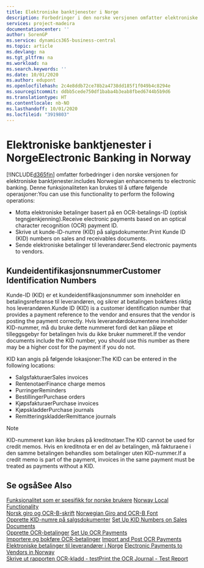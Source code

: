 ```yaml
---
title: Elektroniske banktjenester i Norge
description: Forbedringer i den norske versjonen omfatter elektroniske banktjenester.
services: project-madeira
documentationcenter: ''
author: SorenGP
ms.service: dynamics365-business-central
ms.topic: article
ms.devlang: na
ms.tgt_pltfrm: na
ms.workload: na
ms.search.keywords: ''
ms.date: 10/01/2020
ms.author: edupont
ms.openlocfilehash: 2c4e8ddb72ce78b2a4738dd185f1f049b4c8294e
ms.sourcegitcommit: ddbb5cede750df1baba4b3eab8fbed6744b5b9d6
ms.translationtype: HT
ms.contentlocale: nb-NO
ms.lasthandoff: 10/01/2020
ms.locfileid: "3919803"
---
```

# <a name="electronic-banking-in-norway"></a><span data-ttu-id="21ecb-103">Elektroniske banktjenester i Norge</span><span class="sxs-lookup"><span data-stu-id="21ecb-103">Electronic Banking in Norway</span></span>
[!INCLUDE[d365fin](../../includes/d365fin_md.md)] <span data-ttu-id="21ecb-104">omfatter forbedringer i den norske versjonen for elektroniske banktjenester.</span><span class="sxs-lookup"><span data-stu-id="21ecb-104">includes Norwegian enhancements to electronic banking.</span></span> <span data-ttu-id="21ecb-105">Denne funksjonaliteten kan brukes til å utføre følgende operasjoner:</span><span class="sxs-lookup"><span data-stu-id="21ecb-105">You can use this functionality to perform the following operations:</span></span>  

- <span data-ttu-id="21ecb-106">Motta elektroniske betalinger basert på en OCR-betalings-ID (optisk tegngjenkjenning).</span><span class="sxs-lookup"><span data-stu-id="21ecb-106">Receive electronic payments based on an optical character recognition (OCR) payment ID.</span></span>  
- <span data-ttu-id="21ecb-107">Skrive ut kunde-ID-numre (KID) på salgsdokumenter.</span><span class="sxs-lookup"><span data-stu-id="21ecb-107">Print Kunde ID (KID) numbers on sales and receivables documents.</span></span>  
- <span data-ttu-id="21ecb-108">Sende elektroniske betalinger til leverandører.</span><span class="sxs-lookup"><span data-stu-id="21ecb-108">Send electronic payments to vendors.</span></span>  

## <a name="customer-identification-numbers"></a><span data-ttu-id="21ecb-109">Kundeidentifikasjonsnummer</span><span class="sxs-lookup"><span data-stu-id="21ecb-109">Customer Identification Numbers</span></span>  
 <span data-ttu-id="21ecb-110">Kunde-ID (KID) er et kundeidentifikasjonsnummer som inneholder en betalingsreferanse til leverandøren, og sikrer at betalingen bokføres riktig hos leverandøren.</span><span class="sxs-lookup"><span data-stu-id="21ecb-110">Kunde ID (KID) is a customer identification number that provides a payment reference to the vendor and ensures that the vendor is posting the payment correctly.</span></span> <span data-ttu-id="21ecb-111">Hvis leverandørdokumentene inneholder KID-nummer, må du bruke dette nummeret fordi det kan påløpe et tilleggsgebyr for betalingen hvis du ikke bruker nummeret.</span><span class="sxs-lookup"><span data-stu-id="21ecb-111">If the vendor documents include the KID number, you should use this number as there may be a higher cost for the payment if you do not.</span></span>  

 <span data-ttu-id="21ecb-112">KID kan angis på følgende lokasjoner:</span><span class="sxs-lookup"><span data-stu-id="21ecb-112">The KID can be entered in the following locations:</span></span>  

- <span data-ttu-id="21ecb-113">Salgsfakturaer</span><span class="sxs-lookup"><span data-stu-id="21ecb-113">Sales invoices</span></span>  
- <span data-ttu-id="21ecb-114">Rentenotaer</span><span class="sxs-lookup"><span data-stu-id="21ecb-114">Finance charge memos</span></span>  
- <span data-ttu-id="21ecb-115">Purringer</span><span class="sxs-lookup"><span data-stu-id="21ecb-115">Reminders</span></span>  
- <span data-ttu-id="21ecb-116">Bestillinger</span><span class="sxs-lookup"><span data-stu-id="21ecb-116">Purchase orders</span></span>  
- <span data-ttu-id="21ecb-117">Kjøpsfakturaer</span><span class="sxs-lookup"><span data-stu-id="21ecb-117">Purchase invoices</span></span>  
- <span data-ttu-id="21ecb-118">Kjøpskladder</span><span class="sxs-lookup"><span data-stu-id="21ecb-118">Purchase journals</span></span>  
- <span data-ttu-id="21ecb-119">Remitteringskladder</span><span class="sxs-lookup"><span data-stu-id="21ecb-119">Remittance journals</span></span>  

> [!NOTE]  
>  <span data-ttu-id="21ecb-120">KID-nummeret kan ikke brukes på kreditnotaer.</span><span class="sxs-lookup"><span data-stu-id="21ecb-120">The KID cannot be used for credit memos.</span></span> <span data-ttu-id="21ecb-121">Hvis en kreditnota er en del av betalingen, må fakturaene i den samme betalingen behandles som betalinger uten KID-nummer.</span><span class="sxs-lookup"><span data-stu-id="21ecb-121">If a credit memo is part of the payment, invoices in the same payment must be treated as payments without a KID.</span></span>  

## <a name="see-also"></a><span data-ttu-id="21ecb-122">Se også</span><span class="sxs-lookup"><span data-stu-id="21ecb-122">See Also</span></span>  
 <span data-ttu-id="21ecb-123">[Funksjonalitet som er spesifikk for norske brukere](norway-local-functionality.md) </span><span class="sxs-lookup"><span data-stu-id="21ecb-123">[Norway Local Functionality](norway-local-functionality.md) </span></span>  
 <span data-ttu-id="21ecb-124">[Norsk giro og OCR-B-skrift](norwegian-giro-and-ocr-b-font.md) </span><span class="sxs-lookup"><span data-stu-id="21ecb-124">[Norwegian Giro and OCR-B Font](norwegian-giro-and-ocr-b-font.md) </span></span>  
 <span data-ttu-id="21ecb-125">[Opprette KID-numre på salgsdokumenter](how-to-set-up-kid-numbers-on-sales-documents.md) </span><span class="sxs-lookup"><span data-stu-id="21ecb-125">[Set Up KID Numbers on Sales Documents](how-to-set-up-kid-numbers-on-sales-documents.md) </span></span>  
 <span data-ttu-id="21ecb-126">[Opprette OCR-betalinger](how-to-set-up-ocr-payments.md) </span><span class="sxs-lookup"><span data-stu-id="21ecb-126">[Set Up OCR Payments](how-to-set-up-ocr-payments.md) </span></span>  
 <span data-ttu-id="21ecb-127">[Importere og bokføre OCR-betalinger](how-to-import-and-post-ocr-payments.md) </span><span class="sxs-lookup"><span data-stu-id="21ecb-127">[Import and Post OCR Payments](how-to-import-and-post-ocr-payments.md) </span></span>  
 <span data-ttu-id="21ecb-128">[Elektroniske betalinger til leverandører i Norge](electronic-payments-to-vendors-in-norway.md) </span><span class="sxs-lookup"><span data-stu-id="21ecb-128">[Electronic Payments to Vendors in Norway](electronic-payments-to-vendors-in-norway.md) </span></span>  
 [<span data-ttu-id="21ecb-129">Skrive ut rapporten OCR-kladd - test</span><span class="sxs-lookup"><span data-stu-id="21ecb-129">Print the OCR Journal - Test Report</span></span>](how-to-print-the-ocr-journal-test-report.md)
